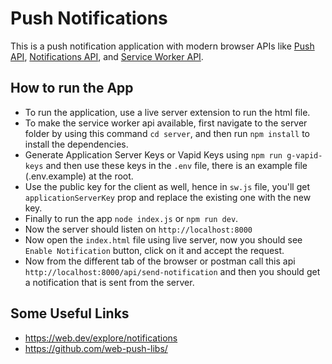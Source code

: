 # Push Notifications

This is a push notification application with modern browser APIs like [Push API](https://developer.mozilla.org/en-US/docs/Web/API/Push_API), [Notifications API](https://developer.mozilla.org/en-US/docs/Web/API/Notifications_API), and [Service Worker API](https://developer.mozilla.org/en-US/docs/Web/API/Service_Worker_API).

## How to run the App

- To run the application, use a live server extension to run the html file.
- To make the service worker api available, first navigate to the server folder by using this command `cd server`, and then run `npm install` to install the dependencies.
- Generate Application Server Keys or Vapid Keys using `npm run g-vapid-keys` and then use these keys in the `.env` file, there is an example file (.env.example) at the root.
- Use the public key for the client as well, hence in `sw.js` file, you'll get `applicationServerKey` prop and replace the existing one with the new key.
- Finally to run the app `node index.js` or `npm run dev`.
- Now the server should listen on `http://localhost:8000`
- Now open the `index.html` file using live server, now you should see `Enable Notification` button, click on it and accept the request.
- Now from the different tab of the browser or postman call this api `http://localhost:8000/api/send-notification` and then you should get a notification that is sent from the server.

## Some Useful Links

- https://web.dev/explore/notifications
- https://github.com/web-push-libs/
